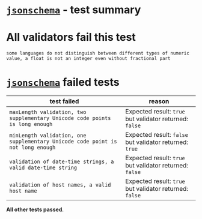 # [`jsonschema`](https://github.com/tdegrunt/jsonschema) - test summary

# All validators fail this test

`some languages do not distinguish between different types of numeric value, a float is not an integer even without fractional part`


# [`jsonschema`](https://github.com/tdegrunt/jsonschema) failed tests
|test failed|reason
|-----------|------
|`maxLength validation, two supplementary Unicode code points is long enough`|Expected result: `true` but validator returned: `false`
|`minLength validation, one supplementary Unicode code point is not long enough`|Expected result: `false` but validator returned: `true`
|`validation of date-time strings, a valid date-time string`|Expected result: `true` but validator returned: `false`
|`validation of host names, a valid host name`|Expected result: `true` but validator returned: `false`

**All other tests passed**.
